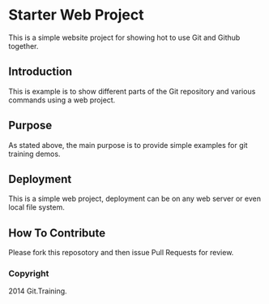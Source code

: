 # Starter Web Project

This is a simple website project for showing hot to use Git and Github together.

## Introduction

This is example is to show different parts of the Git repository and various commands using a web project.

## Purpose

As stated above, the main purpose is to provide simple examples for git training demos.

## Deployment

This is a simple web project, deployment can be on any web server or even local file system.

## How To Contribute

Please fork this reposotory and then issue Pull Requests for review.

### Copyright

2014 Git.Training.